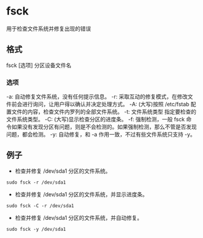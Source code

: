 # fsck

用于检查文件系统并修复出现的错误

## 格式
fsck [选项] 分区设备文件名

### 选项
-a: 自动修复文件系统，没有任何提示信息。
-r: 采取互动的修复模式，在修改文件前会进行询问，让用户得以确认并决定处理方式。
-A: (大写)按照 /etc/fstab 配置文件的内容，检查文件内罗列的全部文件系统。
-t: 文件系统类型	指定要检查的文件系统类型。
-C: (大写)显示检查分区的进度条。
-f: 强制检测，一般 fsck 命令如果没有发现分区有问题，则是不会检测的。如果强制检测，那么不管是否发现问题，都会检测。
-y: 自动修复，和 -a 作用一致，不过有些文件系统只支持 -y。

## 例子

- 检查并修复 /dev/sda1 分区的文件系统。
```shell
sudo fsck -r /dev/sda1
```

- 检查并修复 /dev/sda1 分区的文件系统，并显示进度条。
```shell
sudo fsck -C -r /dev/sda1
```

- 检查并修复 /dev/sda1 分区的文件系统，并自动修复。
```shell
sudo fsck -y /dev/sda1
```


